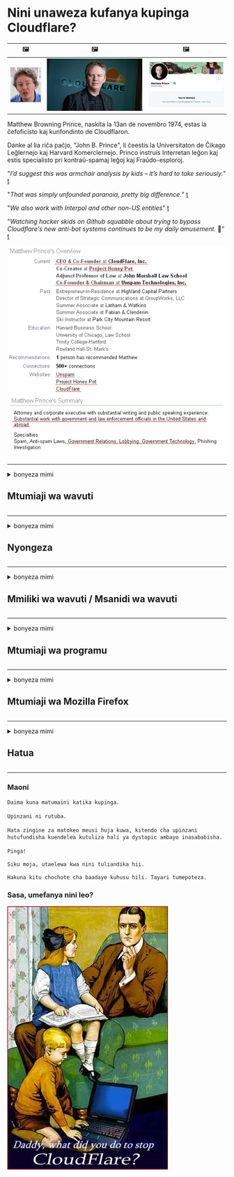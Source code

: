 # Nini unaweza kufanya kupinga Cloudflare?

| 🖼 | 🖼 | 🖼 |
| --- | --- | --- |
| ![](../image/matthew_prince_teen.jpg) | ![](../image/matthew_prince.jpg) | ![](../image/blockedbymatthewprince.jpg) |


Matthew Browning Prince, naskita la 13an de novembro 1974, estas la ĉefoficisto kaj kunfondinto de Cloudflaron.

Danke al lia riĉa paĉjo, "John B. Prince", li ĉeestis la Universitaton de Ĉikago Leĝlernejo kaj Harvard Komerclernejo.
Princo instruis Interretan leĝon kaj estis specialisto pri kontraŭ-spamaj leĝoj kaj Fraŭdo-esploroj.


"*I’d suggest this was armchair analysis by kids – it’s hard to take seriously.*" [t](https://www.theguardian.com/technology/2015/nov/19/cloudflare-accused-by-anonymous-helping-isis)

"*That was simply unfounded paranoia, pretty big difference.*"  [t](https://twitter.com/xxdesmus/status/992757936123359233)

"*We also work with Interpol and other non-US entities*" [t](https://twitter.com/eastdakota/status/1203028504184360960)

"*Watching hacker skids on Github squabble about trying to bypass Cloudflare's new anti-bot systems continues to be my daily amusement.* 🍿" [t](https://twitter.com/eastdakota/status/1273277839102656515)


![](../image/whoismp.jpg)

---


<details>
<summary>bonyeza mimi

## Mtumiaji wa wavuti
</summary>


- Ikiwa tovuti unayopenda inatumia Cloudflare, waambie wasitumie Cloudflare.
  - Kulilia kwenye media ya kijamii kama vile Facebook, Reddit, Twitter au Mastodon hakuna tofauti. [Vitendo ni kubwa kuliko hashtag.](https://twitter.com/phyzonloop/status/1274132092490862594)
  - Jaribu kuwasiliana na mmiliki wa wavuti ikiwa unataka kujifanya kuwa muhimu.

[Cloudflare alisema](https://github.com/Eloston/ungoogled-chromium/issues/783):
```
Tunapendekeza uwasiliane na wasimamizi kwa huduma maalum au tovuti ambazo unapata shida na ushiriki uzoefu wako.
```

[Ikiwa hauitaji, mmiliki wa wavuti hajui shida hii.](../PEOPLE.md)

![](../image/liberapay.jpg)

[Mfano wa mafanikio](https://counterpartytalk.org/t/turn-off-cloudflare-on-counterparty-co-plz/164/5).<br>
Una shida? [Paza sauti yako sasa.](https://github.com/maraoz/maraoz.github.io/issues/1) Mfano hapa chini.

```
Unasaidia tu udhibiti wa ushirika na ufuatiliaji wa watu wengi.
http://crimeflare.eu.org
```

```
Ukurasa wako wa wavuti uko kwenye faragha-inayotumia vibaya bustani ya faragha ya CloudFlare.
http://crimeflare.eu.org
```

- Chukua muda kusoma sera ya faragha ya wavuti.
  - ikiwa wavuti iko nyuma ya Cloudflare au wavuti inatumia huduma zilizounganishwa na Cloudflare.

Lazima ifafanue "Cloudflare" ni nini, na uombe ruhusa ya kushiriki data yako na Cloudflare. Kukosa kufanya hivyo kutasababisha uvunjifu wa uaminifu na wavuti inayohusika inapaswa kuepukwa.

[Mfano unaokubalika wa sera ya faragha uko hapa](https://archive.is/bDlTz) ("Subprocessors" > "Entity Name")

```
Nimesoma sera yako ya faragha na siwezi kupata neno Cloudflare.
Ninakataa kushiriki data na wewe ikiwa utaendelea kulisha data yangu kwa Cloudflare.
http://crimeflare.eu.org
```

Huu ni mfano wa sera ya faragha ambayo haina neno Cloudflare.
[Liberland Jobs](https://archive.is/daKIr) [privacy policy](https://docsend.com/view/feiwyte):

![](../image/cfwontobey.jpg)

Cloudflare wana sera yao ya faragha.
[Cloudflare anapenda watu wanaotamani.](https://www.reddit.com/r/GamerGhazi/comments/2s64fe/be_wary_reporting_to_cloudflare/)

Hapa kuna mfano mzuri wa fomu ya kujisajili ya wavuti.
AFAIK, tovuti ya sifuri fanya hivi. Je, utawaamini?

```
Kwa kubofya "Jisajili kwa XYZ", unakubali masharti yetu ya huduma na taarifa ya faragha.
Unakubali pia kushiriki data yako na Cloudflare na pia unakubali taarifa ya faragha ya cloudflare.
Ikiwa Cloudflare inavuja habari yako au haitakuruhusu uunganishe kwenye seva zetu, sio kosa letu. [*]

[ Jisajili ] [ nakataa ]
```
[*] [PEOPLE.md](../PEOPLE.md)


- Jaribu kutumia huduma yao. Kumbuka unatazamwa na Cloudflare.
  - ["I'm in your TLS, sniffin' your passworz"](../image/iminurtls.jpg)

- Tafuta tovuti nyingine. Kuna njia mbadala na fursa kwenye mtandao!

- Kushawishi marafiki wako kutumia Tor kila siku.
  - Kutokujulikana kunapaswa kuwa kiwango cha mtandao wazi!
  - [Kumbuka kuwa mradi wa Tor haupendi mradi huu.](../HISTORY.md)

</details>

------

<details>
<summary>bonyeza mimi

## Nyongeza
</summary>

- Ikiwa kivinjari chako ni Firefox, Kivinjari cha Tor, au Chromium isiyoweza kutumiwa tumia moja ya viongezeo hapa chini.
  - Ikiwa unataka kuongeza nyongeza nyingine mpya uliza juu yake kwanza.


| Jina | Msanidi programu | Msaada | Inaweza Kuzuia | Inaweza Kuarifu | Chrome |
| -------- | -------- | -------- | -------- | -------- | -------- |
| [Bloku Cloudflaron MITM-Atakon](../subfiles/addon/bcma.md) | #Addon | [ ? ](http://crimeflare.eu.org/) | **Ndio**     | **Ndio**     |  **Ndio** |
| [Ĉu ligoj estas vundeblaj al MITM-atako?](../subfiles/addon/ismm.md) | #Addon | [ ? ](http://crimeflare.eu.org/) | Hapana     | **Ndio**     |  **Ndio** |
| [Ĉu ĉi tiuj ligoj blokos Tor-uzanton?](../subfiles/addon/isat.md) | #Addon | [ ? ](http://crimeflare.eu.org/) | Hapana     | **Ndio**     |  **Ndio** |
| [Block Cloudflare MITM Attack](https://trac.torproject.org/projects/tor/attachment/ticket/24351/block_cloudflare_mitm_attack-1.0.14.1-an%2Bfx.xpi)<br>[**DELETED BY TOR PROJECT**](../HISTORY.md) | nullius | [ ? ](../tool/block_cloudflare_mitm_fx), [Link](http://crimeflare.eu.org/) | **Ndio**     | **Ndio**     |  Hapana |
| [TPRB](http://sw.nnpaefp7pkadbxxkhz2agtbv2a4g5sgo2fbmv3i7czaua354334uqqad.onion/) | Sw | [ ? ](http://sw.nnpaefp7pkadbxxkhz2agtbv2a4g5sgo2fbmv3i7czaua354334uqqad.onion/) | **Ndio**     | **Ndio**     |  Hapana |
| [Detect Cloudflare](https://addons.mozilla.org/en-US/firefox/addon/detect-cloudflare/) | Frank Otto | [ ? ](https://github.com/traktofon/cf-detect) | Hapana     | **Ndio**     |  Hapana |
| [True Sight](https://addons.mozilla.org/en-US/firefox/addon/detect-cloudflare-plus/) | claustromaniac | [ ? ](https://github.com/claustromaniac/detect-cloudflare-plus) | Hapana     | **Ndio**     |  Hapana |
| [Which Cloudflare datacenter am I visiting?](https://addons.mozilla.org/en-US/firefox/addon/cf-pop/) | 依云 | [ ? ](https://github.com/lilydjwg/cf-pop) | Hapana     | **Ndio**     |  Hapana |


- "Decentraleyes" inaweza kusimamisha unganisho kwa "CDNJS (Cloudflare)".
  - Inazuia maombi mengi kutoka kufikia mitandao, na hutumikia faili za mitaa ili kuzuia tovuti zisivunjike.
  - Msanidi programu alijibu: "[very concerning indeed](https://github.com/Synzvato/decentraleyes/issues/236#issuecomment-352049501)", "[widespread usage severely centralizes the web](https://github.com/Synzvato/decentraleyes/issues/251#issuecomment-366752049)"

- [Unaweza pia kuondoa au kutokuamini cheti cha Cloudflare kutoka kwa Mamlaka yako ya Cheti (CA).](https://www.ssl.com/how-to/remove-root-certificate-firefox/)

</details>

------

<details>
<summary>bonyeza mimi

## Mmiliki wa wavuti / Msanidi wa wavuti
</summary>


![](../image/word_cloudflarefree.jpg)

- Usitumie suluhisho la Cloudflare, Kipindi.
  - Unaweza kufanya vizuri zaidi ya hayo, sivyo? [Hapa kuna jinsi ya kuondoa usajili, mipango, vikoa, au akaunti za Cloudflare.](https://support.cloudflare.com/hc/en-us/articles/200167776-Removing-subscriptions-plans-domains-or-accounts)

| 🖼 | 🖼 |
| --- | --- |
| ![](../image/htmlalertcloudflare.jpg) | ![](../image/htmlalertcloudflare2.jpg) |

- Unataka wateja zaidi? Unajua cha kufanya. Kidokezo ni "juu ya mstari".
  - [Halo, uliandika "Tunachukulia faragha yako kwa umakini" lakini nilipata "Kosa 403 Wakala Usiyoruhusiwa Wakala Asiyeruhusiwa".](https://it.slashdot.org/story/19/02/19/0033255/stop-saying-we-take-your-privacy-and-security-seriously) Kwa nini unazuia Tor Au VPN? Na kwanini unazuia barua pepe za muda mfupi?

![](../image/anonexist.jpg)

- Kutumia Cloudflare kutaongeza nafasi za kukatika. Wageni hawawezi kufikia wavuti yako ikiwa seva yako iko chini au Cloudflare iko chini.
  - [Je! Ulidhani Cloudflare hajawahi kwenda chini?](https://www.ibtimes.com/cloudflare-down-not-working-sites-producing-504-gateway-timeout-errors-2618008) [Another](https://twitter.com/Jedduff/status/1097875615997399040) [sample](https://twitter.com/search?f=tweets&vertical=default&q=Cloudflare%20is%20having%20problems). [Need more](../PEOPLE.md)?

![](../image/cloudflareinternalerror.jpg)

- Kutumia Cloudflare kudhibitisha "huduma ya API" yako, "seva ya sasisho la programu" au "RSS feed" itadhuru mteja wako. Mteja alikuita na akasema "Siwezi kutumia API yako tena", na haujui kinachoendelea. Cloudflare inaweza kuzuia kimya mteja wako. Je! Unafikiri ni sawa?
  - Kuna wateja wengi wa msomaji wa RSS na huduma ya mkondoni ya msomaji wa RSS. Kwa nini unachapisha mpasho wa RSS ikiwa hairuhusu watu kujisajili?

![](../image/rssfeedovercf.jpg)

- Je! Unahitaji cheti cha HTTPS? Tumia "Wacha Tusimbue" au ununue tu kutoka kwa kampuni ya CA.

- Je! Unahitaji seva ya DNS? Je! Huwezi kuanzisha seva yako mwenyewe? Vipi kuhusu wao: [Hurricane Electric Free DNS](https://dns.he.net/), [Dyn.com](https://dyn.com/dns/), [1984 Hosting](https://www.1984hosting.com/), [Afraid.Org (Usimamizi futa akaunti yako ikiwa unatumia TOR)](https://freedns.afraid.org/)
  - [Alternativoj al DNS](../subfiles/alternative/domaindns.md)

- Unatafuta huduma ya kukaribisha? Bure tu? Vipi kuhusu wao: [Onion Service](http://vww6ybal4bd7szmgncyruucpgfkqahzddi37ktceo3ah7ngmcopnpyyd.onion/en/security/network-security/tor/onionservices-best-practices), [Free Web Hosting Area](https://freewha.com/), [Autistici/Inventati Web Site Hosting](https://www.autinv5q6en4gpf4.onion/services/website), [Github Pages](https://pages.github.com/), [Surge](https://surge.sh/)
  - [Njia mbadala za Cloudflare](../subfiles/alternative/cloudflare.md)

- Je! Unatumia "cloudflare-ipfs.com"? [Je! Unajua Cloudflare IPFS ni mbaya?](../PEOPLE.md)

- Sakinisha Firewall ya Maombi ya Wavuti kama vile OWASP na Fail2Ban kwenye seva yako na uisanidi vizuri.
  - Kuzuia Tor sio suluhisho. Usiadhibu kila mtu kwa watumiaji wadogo tu.

- Elekeza au zuia watumiaji wa "Cloudflare Warp" wasifikie wavuti yako. Na toa sababu ikiwa unaweza.

> Orodha ya IP: "[Vipindi vya IP vya Cloudflare vya sasa](cloudflare_inc/)"

> A: Wazuie tu

```
server {
...
deny 173.245.48.0/20;
deny 103.21.244.0/22;
deny 103.22.200.0/22;
deny 103.31.4.0/22;
deny 141.101.64.0/18;
deny 108.162.192.0/18;
deny 190.93.240.0/20;
deny 188.114.96.0/20;
deny 197.234.240.0/22;
deny 198.41.128.0/17;
deny 162.158.0.0/15;
deny 104.16.0.0/12;
deny 172.64.0.0/13;
deny 131.0.72.0/22;
deny 2400:cb00::/32;
deny 2606:4700::/32;
deny 2803:f800::/32;
deny 2405:b500::/32;
deny 2405:8100::/32;
deny 2a06:98c0::/29;
deny 2c0f:f248::/32;
...
}
```

> B: Elekeza ukurasa wa onyo

```
http {
...
geo $iscf {
default 0;
173.245.48.0/20 1;
103.21.244.0/22 1;
103.22.200.0/22 1;
103.31.4.0/22 1;
141.101.64.0/18 1;
108.162.192.0/18 1;
190.93.240.0/20 1;
188.114.96.0/20 1;
197.234.240.0/22 1;
198.41.128.0/17 1;
162.158.0.0/15 1;
104.16.0.0/12 1;
172.64.0.0/13 1;
131.0.72.0/22 1;
2400:cb00::/32 1;
2606:4700::/32 1;
2803:f800::/32 1;
2405:b500::/32 1;
2405:8100::/32 1;
2a06:98c0::/29 1;
2c0f:f248::/32 1;
}
...
}

server {
...
if ($iscf) {rewrite ^ https://example.com/cfwsorry.php;}
...
}

<?php
header('HTTP/1.1 406 Not Acceptable');
echo <<<CLOUDFLARED
Thank you for visiting ourwebsite.com!<br />
We are sorry, but we can't serve you because your connection is being intercepted by Cloudflare.<br />
Please read http://crimeflare.eu.org for more information.<br />
CLOUDFLARED;
die();
```

- Sanidi Huduma ya Vitunguu Tor au I2P kusisitiza ikiwa unaamini katika uhuru na unakaribisha watumiaji wasiojulikana.

- Uliza ushauri kutoka kwa waendeshaji wengine wa wavuti wa Clearnet / Tor na ufanye marafiki wasiojulikana!

</details>

------

<details>
<summary>bonyeza mimi

## Mtumiaji wa programu
</summary>


- Ugomvi unatumia CloudFlare. Njia mbadala? Tunapendekeza [**Briar** (Android)](https://f-droid.org/en/packages/org.briarproject.briar.android/), [Ricochet (PC)](https://ricochet.im/), [Tox + Tor (Android/PC)](https://tox.chat/download.html)
  - Briar ni pamoja na Tor daemon kwa hivyo sio lazima uweke Orbot.
  - Watengenezaji wa Qwtch, faragha wazi, walifuta mradi wa stop_cloudflare kutoka kwa huduma yao ya git bila taarifa.

- Ikiwa unatumia Debian GNU / Linux, au yoyote inayotokana, jiandikishe: [bug #831835](https://bugs.debian.org/cgi-bin/bugreport.cgi?bug=831835). Na ikiwa unaweza, saidia kudhibitisha kiraka, na msaidie mtunzaji afikie uamuzi sahihi ikiwa inapaswa kukubalika.

- Daima pendekeza vivinjari hivi.

| Jina | Msanidi programu | Msaada | Maoni |
| -------- | -------- | -------- | -------- |
| [Ungoogled-Chromium](https://ungoogled-software.github.io/ungoogled-chromium-binaries/) | Eloston | [ ? ](https://github.com/Eloston/ungoogled-chromium) | PC (Win, Mac, Linux)  _!Tor_ |
| [Bromite](https://www.bromite.org/fdroid) | Bromite | [ ? ](https://github.com/bromite/bromite/issues) | Android  _!Tor_ |
| [Tor Browser](https://www.torproject.org/download/) | Tor Project | [ ? ](https://support.torproject.org/) | PC (Win, Mac, Linux)  _Tor_|
| [Tor Browser Android](https://www.torproject.org/download/) | Tor Project | [ ? ](https://support.torproject.org/) | Android  _Tor_|
| [Onion Browser](https://itunes.apple.com/us/app/onion-browser/id519296448?mt=8) | Mike Tigas | [ ? ](https://github.com/OnionBrowser/OnionBrowser/issues) | Apple iOS  _Tor_|
| [GNU/Icecat](https://www.gnu.org/software/gnuzilla/) | GNU | [ ? ](https://www.gnu.org/software/gnuzilla/) | PC (Linux) |
| [IceCatMobile](https://f-droid.org/en/packages/org.gnu.icecat/) | GNU | [ ? ](https://lists.gnu.org/mailman/listinfo/bug-gnuzilla) | Android |
| [Iridium Browser](https://iridiumbrowser.de/about/) | Iridium | [ ? ](https://github.com/iridium-browser/iridium-browser/) | PC (Win, Mac, Linux, OpenBSD) |


Usiri wa programu nyingine sio kamili. Hii haimaanishi Tor browser ni "kamili".
Hakuna 100% salama wala 100% ya faragha kwenye mtandao na teknolojia.

- Hawataki kutumia Tor? Unaweza kutumia kivinjari chochote na Tor daemon.
  - [Kumbuka kuwa mradi wa Tor haupendi hii.](https://support.torproject.org/tbb/tbb-9/) Tumia Kivinjari cha Tor ikiwa una uwezo wa kufanya hivyo.
- [Jinsi ya kutumia Chromium na Tor](../subfiles/chromium_tor.md)


Wacha tuzungumze juu ya faragha ya programu nyingine.

- [Ikiwa unahitaji kutumia Firefox, chagua "Firefox ESR".](https://www.mozilla.org/en-US/firefox/organizations/)
  - [Firefox - Kichunguzi cha spyware](https://spyware.neocities.org/articles/firefox.html)
  - [Firefox inakataa kusema bure, inapiga marufuku hotuba ya bure](https://web.archive.org/web/20200423010026/https://reclaimthenet.org/firefox-rejects-free-speech-bans-free-speech-commenting-plugin-dissenter-from-its-extensions-gallery/)
  - ["Kura 100+ za chini. Inaonekana kama kuuliza kampuni ya programu kushikamana na ... programu ni nyingi sana siku hizi."](https://old.reddit.com/r/firefox/comments/gutdiw/weve_got_work_to_do_the_mozilla_blog/fslbbb6/)
  - [Uh, kwa nini Firefox inanionesha viungo vilivyodhaminiwa kwenye upau wangu wa URL?](https://www.reddit.com/r/firefox/comments/jybx2w/uh_why_is_firefox_showing_me_sponsored_links_in/)
  - [Mozilla - Ibilisi](https://digdeeper.neocities.org/ghost/mozilla.html)

- [Kumbuka, Mozilla inatumia huduma ya Cloudflare.](https://www.robtex.com/dns-lookup/www.mozilla.org) [Wanatumia pia huduma ya DNS ya Cloudflare kwenye bidhaa zao.](https://www.theregister.co.uk/2018/03/21/mozilla_testing_dns_encryption/)

- [Mozilla alikataa rasmi tikiti hii.](https://bugzilla.mozilla.org/show_bug.cgi?id=1426618)

- [Kuzingatia Firefox ni mzaha.](https://github.com/mozilla-mobile/focus-android/issues/1743) [Waliahidi kuzima telemetry lakini waliibadilisha.](https://github.com/mozilla-mobile/focus-android/issues/4210)

- [Msanidi programu wa PaleMoon / Basilisk anapenda Cloudflare.](https://github.com/mozilla-mobile/focus-android/issues/1743#issuecomment-345993097)
  - [Seva ya Jalada la Pale Moon ilidanganya na kueneza programu hasidi kwa Miezi 18](https://www.reddit.com/r/privacytoolsIO/comments/cc808y/pale_moons_archive_server_hacked_and_spread/)
  - Anawachukia pia watumiaji wa Tor - "[Wacha iwe uadui kuelekea Tor. Nadhani tovuti nyingi zinapaswa kuwa na uhasama kuelekea Tor ikizingatia sababu yake kubwa ya unyanyasaji.](https://github.com/yacy/yacy_search_server/issues/314#issuecomment-565932097)"

- [Waterfox wana shida kali ya "simu za nyumbani"](https://spyware.neocities.org/articles/waterfox.html)

- [Google Chrome ni programu ya ujasusi.](https://www.gnu.org/proprietary/malware-google.en.html)
  - [Google huorodhesha shughuli zako.](https://spyware.neocities.org/articles/chrome.html)

- [IronWare hufanya simu nyingi kuunganishwa nyumbani.](https://spyware.neocities.org/articles/iron.html) Pia huunganisha kwenye vikoa vya google.

- [Orodha ya Wavinjari wenye ujasiri wa wafuatiliaji wa Facebook / Twitter.](https://www.bleepingcomputer.com/news/security/facebook-twitter-trackers-whitelisted-by-brave-browser/)
  - [Hapa kuna maswala zaidi.](https://spyware.neocities.org/articles/brave.html)
  - [kitambulisho cha ushirika wa binance](https://twitter.com/cryptonator1337/status/1269594587716374528)

- [Microsoft Edge inaruhusu Facebook kuendesha nambari ya Flash nyuma ya migongo ya watumiaji.](https://www.zdnet.com/article/microsoft-edge-lets-facebook-run-flash-code-behind-users-backs/)

- [Vivaldi haheshimu faragha yako.](https://spyware.neocities.org/articles/vivaldi.html)

- [Kiwango cha ujasusi cha Opera: Juu sana](https://spyware.neocities.org/articles/opera.html)

- Apple iOS: [Haupaswi kutumia iOS hata kidogo, haswa kwa sababu ni zisizo.](https://www.gnu.org/proprietary/malware-apple.html)

Kwa hivyo tunapendekeza juu ya meza tu. Hakuna kingine.

</details>

------

<details>
<summary>bonyeza mimi

## Mtumiaji wa Mozilla Firefox
</summary>


- "Firefox Nightly" itatuma habari ya kiwango cha utatuzi kwa seva za Mozilla bila njia ya kuchagua.
  - [Seva za Mozilla zinaangaza Cloudflare](https://www.digwebinterface.com/?hostnames=www.mozilla.org%0D%0Amozilla.cloudflare-dns.com&type=&ns=resolver&useresolver=8.8.4.4&nameservers=)

- Inawezekana kuzuia Firefox kuungana na seva za Mozilla.
  - [Mwongozo wa templates za sera za Mozilla](https://github.com/mozilla/policy-templates/blob/master/README.md)
  - Kumbuka ujanja huu unaweza kuacha kufanya kazi katika toleo la baadaye kwa sababu Mozilla wanapenda kujipigia orodha wenyewe.
  - Tumia kichungi cha firewall na DNS kuwazuia kabisa.

"`/distribution/policies.json`"

>     "WebsiteFilter": {
> 		"Block": [
> 		"*://*.mozilla.com/*",
> 		"*://*.mozilla.net/*",
> 		"*://*.mozilla.org/*",
> 		"*://webcompat.com/*",
> 		"*://*.firefox.com/*",
> 		"*://*.thunderbird.net/*",
> 		"*://*.cloudflare.com/*"
> 		]
>     },


- ~~Ripoti mdudu kwenye tracker ya mozilla, uwaambie wasitumie Cloudflare.~~ Kulikuwa na ripoti ya mdudu juu ya bugzilla. Watu wengi walichapisha wasiwasi wao, hata hivyo mdudu huyo alifichwa na msimamizi mnamo 2018.

- Unaweza kuzima DoH katika Firefox.
  - [Badilisha mtoa huduma wa DNS chaguo-msingi wa firefox](../subfiles/change-firefox-dns.md)

![](../image/firefoxdns.jpg)

- [Ikiwa ungependa kutumia DNS isiyo ya ISP, fikiria kutumia huduma ya OpenNIC Tier2 DNS au huduma yoyote isiyo ya Cloudflare DNS.](https://wiki.opennic.org/start)
![](../image/opennic.jpg)
  - Zuia Cloudflare na DNS. [Crimeflare DNS](../subfiles/service/publicdns.md)

- Unaweza kutumia Tor kama suluhisho la DNS. [Ikiwa wewe si mtaalam wa Tor, uliza swali hapa.](https://tor.stackexchange.com/)

> **Vipi?**
> 1. Pakua Tor na usakinishe kwenye kompyuta yako.
> 2. Ongeza mstari huu kwenye faili ya "torrc".
> DNSPort 127.0.0.1:53
> 3. Anzisha Tor tena.
> 4. Weka seva ya DNS ya kompyuta yako kuwa "127.0.0.1".

</details>

------

<details>
<summary>bonyeza mimi

## Hatua
</summary>


- Waambie wengine karibu na wewe juu ya hatari za Cloudflare.

- [Saidia kuboresha hifadhi hii.](http://crimeflare.eu.org)
  - Orodha zote mbili, hoja dhidi yake na maelezo.

- [Andika na uweke hadharani mahali mambo yanapoharibika na Cloudflare (na kampuni zinazofanana), hakikisha kutaja hazina hii unapofanya hivyo](http://crimeflare.eu.org) :)

- Pata watu zaidi kutumia Tor kwa chaguo-msingi ili waweze kupata wavuti kutoka kwa mtazamo wa sehemu tofauti za ulimwengu.

- Anzisha vikundi, kwenye media ya kijamii na nafasi ya chakula, iliyojitolea kukomboa ulimwengu kutoka Cloudflare.

- Pale inapofaa, unganisha na vikundi hivi kwenye hazina hii - hii inaweza kuwa mahali pa kuratibu kufanya kazi pamoja kama vikundi.

- [Anza kibanda ambacho kinaweza kutoa njia mbadala isiyo ya ushirika kwa Cloudflare.](../subfiles/alternative/cloudflare.md)

- Tujulishe njia mbadala yoyote kusaidia angalau kutoa utetezi mwingi wa layered dhidi ya Cloudflare.

- Ikiwa wewe ni mteja wa Cloudflare, weka mipangilio yako ya faragha, na subiri wazikiuke.
  - [Kisha uwalete chini ya mashtaka ya ukiukaji wa barua taka / faragha.](https://twitter.com/thexpaw/status/1108424723233419264)

- Ikiwa uko nchini Merika na wavuti inayozungumziwa ni benki au mhasibu, jaribu kuleta shinikizo la kisheria chini ya Sheria ya Gramm-Leach-Bliley, au Wamarekani walio na Sheria ya Ulemavu na uturudishie mbali .

- Ikiwa wavuti ni tovuti ya serikali, jaribu kuleta shinikizo la kisheria chini ya Marekebisho ya 1 ya Katiba ya Amerika.

- Ikiwa wewe ni raia wa EU, wasiliana na wavuti hiyo kutuma habari yako ya kibinafsi chini ya Udhibiti wa Jumla wa Ulinzi wa Takwimu. Ikiwa wanakataa kukupa habari yako, huo ni ukiukaji wa sheria.

- Kwa kampuni zinazodai kutoa huduma kwenye wavuti yao jaribu kuziripoti kama "matangazo ya uwongo" kwa mashirika ya ulinzi wa watumiaji na BBB. Tovuti za Cloudflare zinatumiwa na seva za Cloudflare.

- [ITU inapendekeza katika muktadha wa Merika kwamba Cloudflare inaanza kuwa kubwa kiasi kwamba sheria ya kutokukiritimba inaweza kuletwa juu yao.](https://www.itu.int/en/ITU-T/Workshops-and-Seminars/20181218/Documents/Geoff_Huston_Presentation.pdf)

- Inawezekana kuwa toleo la 4 la GNU GPL linaweza kujumuisha kifungu dhidi ya kuhifadhi nambari ya chanzo nyuma ya huduma kama hiyo, inayohitaji mipango yote ya GPLv4 na baadaye ambayo angalau nambari ya chanzo inapatikana kupitia njia isiyo na ubaguzi dhidi ya watumiaji wa Tor.

- [Se vi uzas Mastodon bonvolu sekvi la konton Mitigator](../subfiles/service/altlink.md).

</details>

------

### Maoni

```
Daima kuna matumaini katika kupinga.

Upinzani ni rutuba.

Hata zingine za matokeo meusi huja kuwa, kitendo cha upinzani hutufundisha kuendelea kutuliza hali ya dystopic ambayo inasababisha.

Pinga!
```

```
Siku moja, utaelewa kwa nini tuliandika hii.
```

```
Hakuna kitu chochote cha baadaye kuhusu hili. Tayari tumepoteza.
```

### Sasa, umefanya nini leo?


![](../image/stopcf.jpg)
